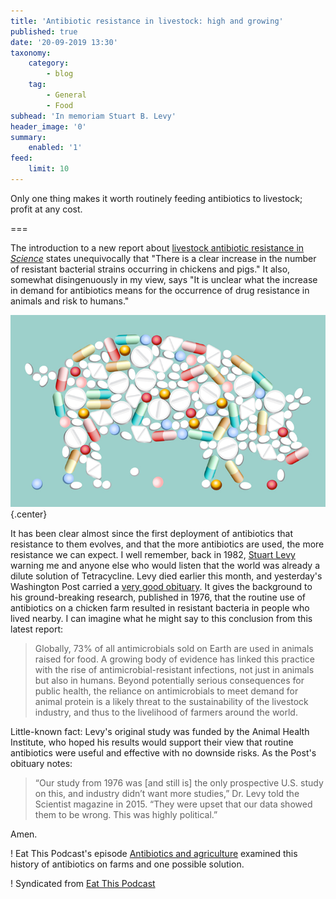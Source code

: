 ```yaml
---
title: 'Antibiotic resistance in livestock: high and growing'
published: true
date: '20-09-2019 13:30'
taxonomy:
    category:
        - blog
    tag:
        - General
        - Food
subhead: 'In memoriam Stuart B. Levy'
header_image: '0'
summary:
    enabled: '1'
feed:
    limit: 10
---
```


Only one thing makes it worth routinely feeding antibiotics to livestock; profit at any cost.

===

The introduction to a new report about [livestock antibiotic resistance in *Science*](https://science.sciencemag.org/content/365/6459/eaaw1944) states unequivocally that "There is a clear increase in the number of resistant bacterial strains occurring in chickens and pigs." It also, somewhat disingenuously in my view, says "It is unclear what the increase in demand for antibiotics means for the occurrence of drug resistance in animals and risk to humans."

![picture of pig made up of pills and capsules](pig.jpg){.center} 

It has been clear almost since the first deployment of antibiotics that resistance to them evolves, and that the more antibiotics are used, the more resistance we can expect. I well remember, back in 1982, [Stuart Levy](https://en.wikipedia.org/wiki/Stuart_B._Levy) warning me and anyone else who would listen that the world was already a dilute solution of Tetracycline. Levy died earlier this month, and yesterday's Washington Post carried a [very good obituary](https://www.washingtonpost.com/local/obituaries/stuart-levy-microbiologist-who-sounded-alarm-on-antibiotic-resistance-dies-at-80/2019/09/19/4011ea96-dae9-11e9-a688-303693fb4b0b_story.html). It gives the background to his ground-breaking research, published in 1976, that the routine use of antibiotics on a chicken farm resulted in resistant bacteria in people who lived nearby. I can imagine what he might say to this conclusion from this latest report:

> Globally, 73% of all antimicrobials sold on Earth are used in animals raised for food. A growing body of evidence has linked this practice with the rise of antimicrobial-resistant infections, not just in animals but also in humans. Beyond potentially serious consequences for public health, the reliance on antimicrobials to meet demand for animal protein is a likely threat to the sustainability of the livestock industry, and thus to the livelihood of farmers around the world.

Little-known fact: Levy's original study was funded by the Animal Health Institute, who hoped his results would support their view that routine antibiotics were useful and effective with no downside risks. As the Post's obituary notes:

> “Our study from 1976 was [and still is] the only prospective U.S. study on this, and industry didn’t want more studies,” Dr. Levy told the Scientist magazine in 2015. “They were upset that our data showed them to be wrong. This was highly political.”

Amen.

! Eat This Podcast's episode [Antibiotics and agriculture](https://www.eatthispodcast.com/antibiotics-and-agriculture/) examined this history of antibiotics on farms and one possible solution.

! Syndicated from [Eat This Podcast](https://www.eatthispodcast.com/antibiotic-resistance-in-livestock-high-and-growing/)